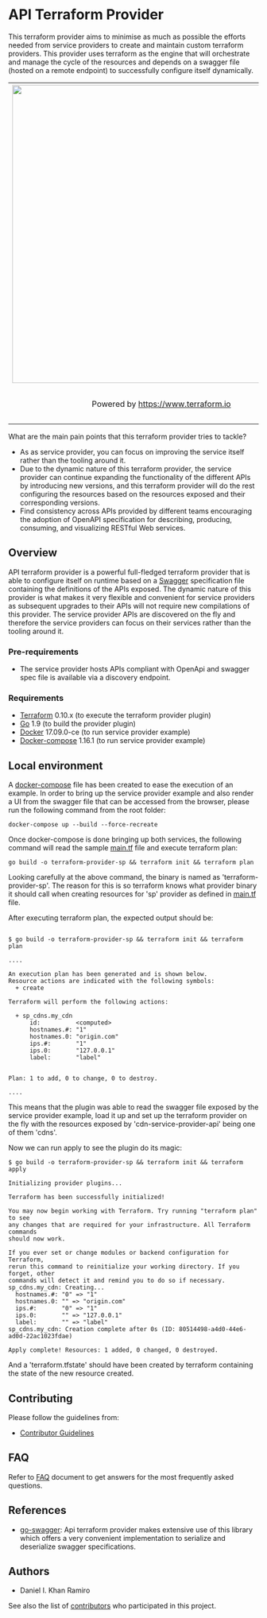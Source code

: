 # API Terraform Provider

This terraform provider aims to minimise as much as possible the efforts needed from service providers to create and
maintain custom terraform providers. This provider uses terraform as the engine that will orchestrate and manage the cycle
of the resources and depends on a swagger file (hosted on a remote endpoint) to successfully configure itself dynamically.

<center>
    <table cellspacing="0" cellpadding="0" style="width:100%; border: none;">
      <tr>
        <th align="center"><img src="https://cdn.rawgit.com/hashicorp/terraform-website/master/content/source/assets/images/logo-hashicorp.svg" width="600px"></th>
        <th align="center"><img src="https://goo.gl/QUpyCh" width="150px"></th> 
      </tr>
      <tr>
        <td align="center"><p>Powered by <a href="https://www.terraform.io">https://www.terraform.io</a></p></td>
        <td align="center"><p>Powered by <a href="swagger.io">swagger.io</a></td> 
      </tr>
    </table>
</center>

What are the main pain points that this terraform provider tries to tackle?

- As as service provider, you can focus on improving the service itself rather than the tooling around it.
- Due to the dynamic nature of this terraform provider, the service provider can continue expanding the functionality
of the different APIs by introducing new versions, and this terraform provider will do the rest configuring the
resources based on the resources exposed and their corresponding versions.
- Find consistency across APIs provided by different teams encouraging the adoption of OpenAPI specification for
describing, producing, consuming, and visualizing RESTful Web services.

## Overview

API terraform provider is a powerful full-fledged terraform provider that is able to configure itself on runtime based on 
a [Swagger](https://swagger.io/) specification file containing the definitions of the APIs exposed. The dynamic nature of 
this provider is what makes it very flexible and convenient for service providers as subsequent upgrades 
to their APIs will not require new compilations of this provider. 
The service provider APIs are discovered on the fly and therefore the service providers can focus on their services
rather than the tooling around it.  


### Pre-requirements

-   The service provider hosts APIs compliant with OpenApi and swagger spec file is available via a discovery endpoint.

### Requirements

-	[Terraform](https://www.terraform.io/downloads.html) 0.10.x (to execute the terraform provider plugin)
-	[Go](https://golang.org/doc/install) 1.9 (to build the provider plugin)
-	[Docker](https://www.docker.com/) 17.09.0-ce (to run service provider example)
-	[Docker-compose](https://docs.docker.com/compose/) 1.16.1 (to run service provider example)

## Local environment

A [docker-compose](docker-compose.yml) file has been created to ease the execution of an example. In order to bring up 
the service provider example and also render a UI from the swagger file that can be accessed from the browser, please 
run the following command from the root folder:

```
docker-compose up --build --force-recreate
```

Once docker-compose is done bringing up both services, the following command will read the sample [main.tf](terraform_provider_api/main.tf) 
file and execute terraform plan:  
```
go build -o terraform-provider-sp && terraform init && terraform plan
```

Looking carefully at the above command, the binary is named as 'terraform-provider-sp'. The reason for this is so
terraform knows what provider binary it should call when creating resources for 'sp' provider as defined in [main.tf](terraform_provider_api/main.tf) 
file. 

After executing terraform plan, the expected output should be:

```

$ go build -o terraform-provider-sp && terraform init && terraform plan

....

An execution plan has been generated and is shown below.
Resource actions are indicated with the following symbols:
  + create

Terraform will perform the following actions:

  + sp_cdns.my_cdn
      id:          <computed>
      hostnames.#: "1"
      hostnames.0: "origin.com"
      ips.#:       "1"
      ips.0:       "127.0.0.1"
      label:       "label"


Plan: 1 to add, 0 to change, 0 to destroy.

....

```

This means that the plugin was able to read the swagger file exposed by the service provider example, load it
up and set up the terraform provider on the fly with the resources exposed by 'cdn-service-provider-api' being one of
them 'cdns'.

Now we can run apply to see the plugin do its magic:

```
$ go build -o terraform-provider-sp && terraform init && terraform apply

Initializing provider plugins...

Terraform has been successfully initialized!

You may now begin working with Terraform. Try running "terraform plan" to see
any changes that are required for your infrastructure. All Terraform commands
should now work.

If you ever set or change modules or backend configuration for Terraform,
rerun this command to reinitialize your working directory. If you forget, other
commands will detect it and remind you to do so if necessary.
sp_cdns.my_cdn: Creating...
  hostnames.#: "0" => "1"
  hostnames.0: "" => "origin.com"
  ips.#:       "0" => "1"
  ips.0:       "" => "127.0.0.1"
  label:       "" => "label"
sp_cdns.my_cdn: Creation complete after 0s (ID: 80514498-a4d0-44e6-ad0d-22ac1023fdae)

Apply complete! Resources: 1 added, 0 changed, 0 destroyed.
```

And a 'terraform.tfstate' should have been created by terraform containing the state of the new resource created.

## Contributing
Please follow the guidelines from:

 - [Contributor Guidelines](./docs/contributing.md)

## FAQ

Refer to [FAQ](./docs/faq.md) document to get answers for the most frequently asked questions.

## References

- [go-swagger](https://github.com/go-swagger/go-swagger): Api terraform provider makes extensive use of this library 
which offers a very convenient implementation to serialize and deserialize swagger specifications.

## Authors

- Daniel I. Khan Ramiro

See also the list of [contributors](https://github.com/dikhan/terraform-provider-api/graphs/contributors) who participated in this project.